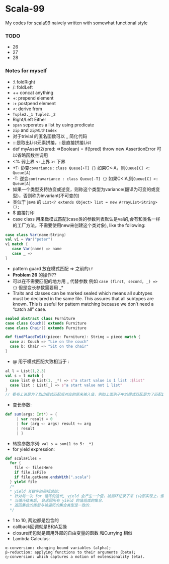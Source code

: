 # Scala-99
My codes for [scala99](http://aperiodic.net/phil/scala/s-99/)
naively written with somewhat functional style

### TODO
* 26
* 27
* 28 

### Notes for myself

* :\ foldRight
* /: foldLeft
* ++ concat anything
* +: prepend element
* :+ postpend element
* <: derive from
* `Tuple2._1 Tuple2._2`
* Right/Left Either
* `span` seperates a list by using predicate
* `zip` and `zipWithIndex`
* 对于trivial 的匿名函数可以 _ 简化代码
* :::是取出List元素拼接，::是直接拼接List
* def myAssert2(pred: =>Boolean) = if(!pred) throw new AssertionError 可以省略函数空调用
* <% 弱上界 <: 上界 >: 下界
* +T: 协变`covariance：class Queue[+T] {}` 如果C<:A，则`Queue[C] <: Queue[A] `
* -T: 逆变`contravariance : class Queue[-T] {}` 如果C<:A,则`Queue[C] >: Queue[A] `
* 如果一个类型支持协变或逆变，则称这个类型为variance(翻译为可变的或变型)，否则称为invariant(不可变的)
* 类似于 java 的 `List<? extends Object> list = new ArrayList<String>();`
* $ 直接打印
* case class 用来做模式匹配(case类的参数列表默认是val的,会有和类名一样的工厂方法。不需要使用new来创建这个类对象), like the following:
``` scala
case class Var(name:String)  
val v1 = Var("peter")  
v1 match {  
   case Var(name) => name  
   case _ =>  
}  
```
* pattern guard 放在模式匹配 => 之前的`if`
* __Problem 26__ 的操作??
* 可以在不需要匹配的地方用 _ 代替参数 例如 `case (first, second, _) => {}` 但是变长参数需要用 _*
* Traits and classes can be marked sealed which means all subtypes must be declared in the same file. This assures that all subtypes are known. This is useful for pattern matching because we don’t need a “catch all” case.
``` scala
sealed abstract class Furniture
case class Couch() extends Furniture
case class Chair() extends Furniture

def findPlaceToSit(piece: Furniture): String = piece match {
  case a: Couch => "Lie on the couch"
  case b: Chair => "Sit on the chair"
}
```
* @ 用于模式匹配大致相当于 : 
``` scala
al l = List(1,2,3)
val s = l match {
  case list @ List(1, _*) => s"a start value is 1 list :$list"
  case list : List[_] => s"a start value not 1 list"
}
// 看书上说是为了取出模式匹配后对应的原来输入值，例如上面例子中的模式匹配是为了匹配1开始的列表，如果写成case x: List(1, _*)   是无法编译通过的，而写成@则可以编译通过并将值赋予list
```
* 变长参数:
``` scala 
def sum(args: Int*) = {
     | var result = 0
     | for (arg <- args) result += arg
     | result
     | }
```
* 转换参数序列: `val s = sum(1 to 5: _*)`
* for yield expression:
``` scala
def scalaFiles = 
  for {
    file <- filesHere
    if file.isFile
    if file.getName.endsWith(".scala")
  } yield file
  /*
  * yield 关键字的简短总结:
  * 针对每一次 for 循环的迭代, yield 会产生一个值，被循环记录下来 (内部实现上，像是一个缓冲区).
  * 当循环结束后, 会返回所有 yield 的值组成的集合.
  * 返回集合的类型与被遍历的集合类型是一致的.
  */
  ```
  * 1 to 10, 两边都是包含的
  * callback回调就是B和A互操
  * closure闭包就是调用外部的自由变量的函数 和Currying 相似
  * Lambda Calculus:
  > 
    α-conversion: changing bound variables (alpha);
    β-reduction: applying functions to their arguments (beta);
    η-conversion: which captures a notion of extensionality (eta).

